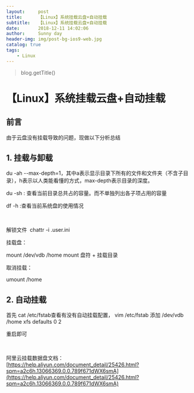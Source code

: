 ```yaml
---
layout:     post
title:      【Linux】系统挂载云盘+自动挂载
subtitle:   【Linux】系统挂载云盘+自动挂载
date:       2018-12-11 14:02:06
author:     Sunny day
header-img: img/post-bg-ios9-web.jpg
catalog: true
tags:
    - Linux
---
```

>blog.getTitle() 

# 【Linux】系统挂载云盘+自动挂载


## 前言

由于云盘没有挂载导致的问题，现做以下分析总结

## 1. 挂载与卸载

du -ah --max-depth=1，其中a表示显示目录下所有的文件和文件夹（不含子目录），h表示以人类能看懂的方式，max-depth表示目录的深度。

du -sh : 查看当前目录总共占的容量。而不单独列出各子项占用的容量

df -h :查看当前系统盘的使用情况

 

解锁文件 
chattr -i .user.ini

挂载盘：

mount /dev/vdb /home mount 盘符 + 挂载目录

取消挂载：

umount /home

## 2. 自动挂载

首先 cat /etc/fstab查看有没有自动挂载配置，
vim /etc/fstab 添加 /dev/vdb /home xfs defaults 0 2

重启即可

 

阿里云挂载数据盘文档：[https://help.aliyun.com/document_detail/25426.html?spm=a2c6h.13066369.0.0.789f671dWX6smA](https://help.aliyun.com/document_detail/25426.html?spm=a2c6h.13066369.0.0.789f671dWX6smA)

